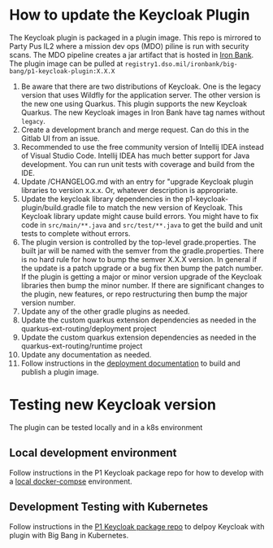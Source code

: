 # How to update the Keycloak Plugin
The Keycloak plugin is packaged in a plugin image. This repo is mirrored to Party Pus IL2 where a mission dev ops (MDO) piline is run with security scans. The MDO pipeline creates a jar artifact that is hosted in [Iron Bank](https://ironbank.dso.mil/repomap/details;registry1Path=big-bang%252Fp1-keycloak-plugin). The plugin image can be pulled at `registry1.dso.mil/ironbank/big-bang/p1-keycloak-plugin:X.X.X`
1. Be aware that there are two distributions of Keycloak. One is the legacy version that uses Wildfly for the application server. The other version is the new one using Quarkus. This plugin supports the new Keycloak Quarkus. The new Keycloak images in Iron Bank have tag names without `legacy`.
1. Create a development branch and merge request. Can do this in the Gitlab UI from an issue.
1. Recommended to use the free community version of Intellij IDEA instead of Visual Studio Code. Intellij IDEA has much better support for Java development. You can run unit tests with coverage and build from the IDE.
1. Update /CHANGELOG.md with an entry for "upgrade Keycloak plugin libraries to version x.x.x. Or, whatever description is appropriate.
1. Update the keycloak library dependencies in the p1-keycloak-plugin/build.gradle file to match the new version of Keycloak. This Keycloak library update might cause build errors. You might have to fix code in `src/main/**.java` and `src/test/**.java` to get the build and unit tests to complete without errors.
1. The plugin version is controlled by the top-level grade.properties. The built jar will be named with the semver from the gradle.properties. There is no hard rule for how to bump the semver X.X.X version. In general if the update is a patch upgrade or a bug fix then bump the patch number. If the plugin is getting a major or minor version upgrade of the Keycloak libraries then bump the minor number. If there are significant changes to the plugin, new features, or repo restructuring then bump the major version number.  
1. Update any of the other gradle plugins as needed.
1. Update the custom quarkus extension dependencies as needed in the quarkus-ext-routing/deployment project
1. Update the custom quarkus extension dependencies as needed in the quarkus-ext-routing/runtime project
1. Update any documentation as needed.
1. Follow instructions in the [deployment documentation](./deployment.md) to build and publish a plugin image.

# Testing new Keycloak version
The plugin can be tested locally and in a k8s environment

## Local development environment
Follow instructions in the P1 Keycloak package repo for how to develop with a [local docker-compse](https://repo1.dso.mil/big-bang/apps/security-tools/keycloak/-/blob/main/development/README.md) environment.

## Development Testing with Kubernetes
Follow instructions in the [P1 Keycloak package repo](https://repo1.dso.mil/big-bang/apps/security-tools/keycloak/-/blob/main/docs/DEVELOPMENT_MAINTENANCE.md) to delpoy Keycloak with plugin with Big Bang in Kubernetes.